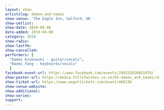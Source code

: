 ```yaml
---
layout: show
artistslug: damon-and-naomi
show-venue: 'The Eagle Inn, Salford, UK'
show-setlist:
show-date: 2019-06-06
date-added: 2019-04-08
category: 2019
show-radio:
show-lastfm:
show-cancelled:
performers: [
  "Damon Krukowski - guitar/vocals",
  "Naomi Yang - keyboards/vocals"
  ]
facebook-event-url: https://www.facebook.com/events/298332820851979/
show-poster-url: https://media.fullofwishes.co.uk/03-damon_and_naomi/show_assets/2019-06-06/2019-06-06-damon-and-naomi-salford-banner.jpg
show-ticket-url: https://www.wegottickets.com/event/466236
show-venue-website: 
show-additional:
show-series: 
support:
---
```



